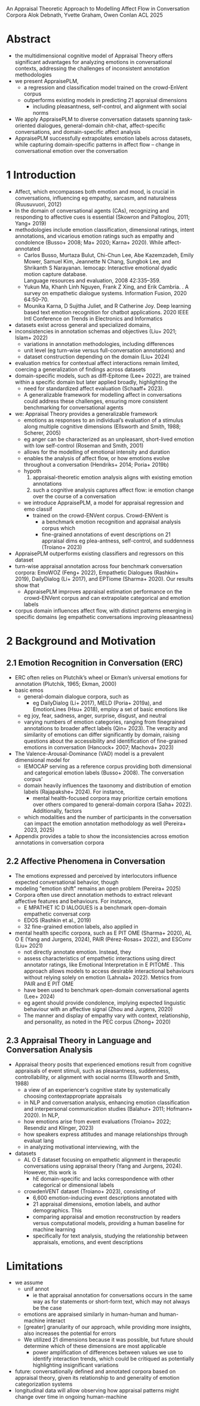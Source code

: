 An Appraisal Theoretic Approach to Modelling Affect Flow in Conversation Corpora
Alok Debnath, Yvette Graham, Owen Conlan
ACL 2025

# Abstract

* the multidimensional cognitive model of Appraisal Theory offers
  significant advantages for analyzing emotions in conversational contexts,
  addressing the challenges of inconsistent annotation methodologies
* we present AppraisePLM,
  * a regression and classification model trained on the crowd-EnVent corpus
  * outperforms existing models in predicting 21 appraisal dimensions
    * including pleasantness, self-control, and alignment with social norms
* We apply AppraisePLM to diverse conversation datasets spanning
  task-oriented dialogues, general-domain chit-chat,
  affect-specific conversations, and domain-specific affect analysis
* AppraisePLM successfully extrapolates emotion labels across datasets, while
  capturing domain-specific patterns in affect flow – change in conversational
  emotion over the conversation

# 1 Introduction

* Affect, which encompasses both emotion and mood, is crucial in conversations,
  influencing eg empathy, sarcasm, and naturalness (Ruusuvuori, 2012)
* In the domain of conversational agents (CAs), recognizing and responding to
  affective cues is essential (Skowron and Paltoglou, 2011; Yang+ 2019)
* methodologies include emotion classification, dimensional ratings, intent
  annotations, and vicarious emotion ratings such as empathy and condolence
  (Busso+ 2008; Ma+ 2020; Karna+ 2020). While affect-annotated
  * Carlos Busso, Murtaza Bulut, Chi-Chun Lee, Abe Kazemzadeh, Emily Mower,
      Samuel Kim, Jeannette N Chang, Sungbok Lee, and Shrikanth S Narayanan.
    Iemocap: Interactive emotional dyadic motion capture database.  
    Language resources and evaluation, 2008 42:335–359.
  * Yukun Ma, Khanh Linh Nguyen, Frank Z Xing, and Erik Cambria. . 
    A survey on empathetic dialogue systems. Information Fusion, 2020 64:50–70.
  * Mounika Karna, D Sujitha Juliet, and R Catherine Joy.
    Deep learning based text emotion recognition for chatbot applications.
    2020 IEEE Intl Conference on Trends in Electronics and Informatics
* datasets exist across general and specialized domains,
* inconsistencies in annotation schemas and objectives (Liu+ 2021; Islam+ 2022)
  * variations in annotation methodologies, including differences
  * unit level (eg turn-wise versus full-conversation annotations) and
  * dataset construction depending on the domain (Liu+ 2024)
* evaluation metrics for contextual affect interactions remain limited, coercing
  a generalization of findings across datasets
* domain-specific models, such as diff-Epitome (Lee+ 2022), are trained within
  a specific domain but later applied broadly, highlighting the
  * need for standardized affect evaluation (Schaaff+ 2023).
  * A generalizable framework for modelling affect in conversations could
    address these challenges, ensuring more consistent benchmarking for
    conversational agents
* we: Appraisal Theory provides a generalizable framework
  * emotions as responses to an individual’s evaluation of a stimulus along
    multiple cognitive dimensions (Ellsworth and Smith, 1988; Scherer, 2005)
  * eg anger can be characterized as an unpleasant, short-lived emotion with low
    self-control (Roseman and Smith, 2001)
  * allows for the modelling of emotional intensity and duration
  * enables the analysis of affect flow, or
    how emotions evolve throughout a conversation (Hendriks+ 2014; Poria+ 2019b)
  * hypoth
    1. appraisal-theoretic emotion analysis
      aligns with existing emotion annotations
    2. such a cognitive analysis captures affect flow:
      ie emotion change over the course of a conversation
  * we introduce AppraisePLM, a model for appraisal regression and emo classif
    * trained on the crowd-ENVent corpus. Crowd-ENVent is
      * a benchmark emotion recognition and appraisal analysis corpus which
      * fine-grained annotations of event descriptions on 21 appraisal dims
        eg plea-antness, self-control, and suddenness (Troiano+ 2023)
* AppraisePLM outperforms existing classifiers and regressors on this dataset
* turn-wise appraisal annotation across four benchmark conversation corpora:
  EmoWOZ (Feng+ 2022), Empathetic Dialogues (Rashkin+ 2019),
  DailyDialog (Li+ 2017), and EPTiome (Sharma+ 2020). Our results show that
  * AppraisePLM improves appraisal estimation performance on the crowd-ENVent
    corpus and can extrapolate categorical and emotion labels
* corpus domain influences affect flow, with distinct patterns emerging in
  specific domains (eg empathetic conversations improving pleasantness)

# 2 Background and Motivation

## 2.1 Emotion Recognition in Conversation (ERC)

* ERC often relies on Plutchik’s wheel or Ekman’s universal emotions for
  annotation (Plutchik, 1965; Ekman, 2000)
* basic emos
  * general-domain dialogue corpora, such as
    * eg DailyDialog (Li+ 2017), MELD (Poria+ 2019a), and EmotionLines (Hsu+
      2018), employ a set of basic emotions like
  * eg joy, fear, sadness, anger, surprise, disgust, and neutral
  * varying numbers of emotion categories, ranging from finegrained annotations
    to broader affect labels (Qin+ 2023). The veracity and similarity of
    emotions can differ significantly by domain, raising questions about the
    accessibility and identification of fine-grained emotions in conversation
    (Hancock+ 2007; Machová+ 2023)
* The Valence-Arousal-Dominance (VAD) model is a prevalent dimensional model for
  * IEMOCAP serving as a reference corpus providing both dimensional and
    categorical emotion labels (Busso+ 2008). The conversation corpus’
  * domain heavily influences the taxonomy and distribution of emotion labels
    (Rajapakshe+ 2024). For instance,
    * mental health-focused corpora may prioritize certain emotions over others
      compared to general-domain corpora (Saha+ 2022). Additionally, factors
  * which modalities and the number of participants in the conversation can
    impact the emotion annotation methodology as well (Pereira+ 2023, 2025)
* Appendix provides a table to show the inconsistencies across emotion
  annotations in conversation corpora

## 2.2 Affective Phenomena in Conversation

* The emotions expressed and perceived by interlocutors influence expected
  conversational behavior, though
* modeling "emotion shift" remains an open problem (Pereira+ 2025)
* Corpora often use direct annotation methods to extract relevant affective
  features and behaviours. For instance,
  * E MPATHET IC D IALOGUES is a benchmark open-domain empathetic conversat corp
  * EDOS (Rashkin et al., 2019)
  * 32 fine-grained emotion labels, also applied in
* mental health specific corpora, such as E PIT OME (Sharma+ 2020), AL O E
  (Yang and Jurgens, 2024), PAIR (Pérez-Rosas+ 2022), and ESConv (Liu+ 2021)
  * not directly annotate emotion. Instead, they
  * assess characteristics of empathetic interactions using direct annotator
    ratings, like Emotional Interpretation in E PITOME . This approach allows
    models to access desirable interactional behaviours without relying solely
    on emotion (Lahnala+ 2022). Metrics from PAIR and E PIT OME
  * have been used to benchmark open-domain conversational agents (Lee+ 2024)
  * eg agent should provide condolence, implying expected linguistic behaviour
    with an affective signal (Zhou and Jurgens, 2020)
  * The manner and display of empathy vary with context, relationship, and
    personality, as noted in the PEC corpus (Zhong+ 2020)

## 2.3 Appraisal Theory in Language and Conversation Analysis

* Appraisal theory posits that
  experienced emotions result from cognitive appraisals of event stimuli,
  such as pleasantness, suddenness, controllability, or alignment with social
  norms (Ellsworth and Smith, 1988)
  * a view of an experiencer’s cognitive state by systematically choosing
    contextappropriate appraisals
  * in NLP and conversation analysis, enhancing emotion classification and
    interpersonal communication studies (Balahur+ 2011; Hofmann+ 2020). In NLP,
  * how emotions arise from event evaluations
    (Troiano+ 2022; Resendiz and Klinger, 2023)
  * how speakers express attitudes and manage relationships through evaluat lang
  * in analyzing motivational interviewing, with the
* datasets
  * AL O E dataset focusing on empathetic alignment in therapeutic conversations
    using appraisal theory (Yang and Jurgens, 2024). However, this work is
    * hE domain-specific and lacks correspondence with other categorical or
      dimensional labels
  * crowdenVENT dataset (Troiano+ 2023), consisting of
    * 6,600 emotion-inducing event descriptions annotated with
    * 21 appraisal dimensions, emotion labels, and author demographics. This
    * comparing appraisal and emotion reconstruction by readers versus
      computational models, providing a human baseline for machine learning
    * specifically for text analysis, studying the
      relationship between appraisals, emotions, and event descriptions

# Limitations

* we assume
  * unif annot
    * ie that appraisal annotation for conversations occurs in the same way as
      for statements or short-form text, which may not always be the case
  * emotions are appraised similarly in human-human and human-machine interact
  * [greater] granularity of our approach, while providing more insights, also
    increases the potential for errors
  * We utilized 21 dimensions because it was possible, but
    future should determine which of these dimensions are most applicable
    * power amplification of differences between values
      we use to identify interaction trends, which
      could be critiqued as potentially highlighting insignificant variations
* future: conversationally defined and annotated corpora based on appraisal
  theory, given its relationship to and generality of emotion categorization
  systems
* longitudinal data will allow observing
  how appraisal patterns might change over time in ongoing human-machine

